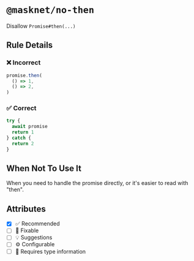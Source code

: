 <!-- begin title -->

# `@masknet/no-then`

Disallow `Promise#then(...)`

<!-- end title -->

## Rule Details

### :x: Incorrect

```ts
promise.then(
  () => 1,
  () => 2,
)
```

### :white_check_mark: Correct

```ts
try {
  await promise
  return 1
} catch {
  return 2
}
```

## When Not To Use It

When you need to handle the promise directly, or it's easier to read with "then".

## Attributes

<!-- begin attributes -->

- [x] :white_check_mark: Recommended
- [ ] :wrench: Fixable
- [ ] :bulb: Suggestions
- [ ] :gear: Configurable
- [ ] :thought_balloon: Requires type information

<!-- end attributes -->
